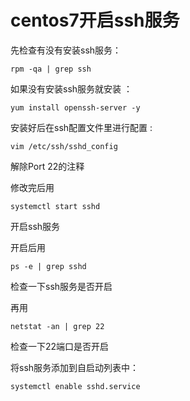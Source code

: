 # centos7开启ssh服务

先检查有没有安装ssh服务：
```
rpm -qa | grep ssh
```
如果没有安装ssh服务就安装 ： 
```
yum install openssh-server -y
```
安装好后在ssh配置文件里进行配置 : 
```
vim /etc/ssh/sshd_config
```
解除Port 22的注释

修改完后用 
```
systemctl start sshd
```
开启ssh服务

开启后用 
```
ps -e | grep sshd
```
检查一下ssh服务是否开启

再用
```
netstat -an | grep 22
```
检查一下22端口是否开启

将ssh服务添加到自启动列表中：
```
systemctl enable sshd.service
```
